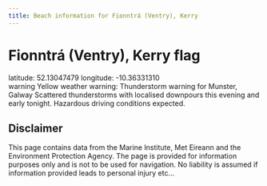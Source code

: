 ```yaml
---
title: Beach information for Fionntrá (Ventry), Kerry
---
```

# Fionntrá (Ventry), Kerry <span class="material-icons blue-flag">flag</span>

<div class="location-info">latitude: 52.13047479 longitude: -10.36331310</div>
<div class="met-eireann-warnings"><span class="material-icons yellow-warning">warning</span>&nbsp;Yellow weather warning: Thunderstorm warning for Munster, Galway Scattered thunderstorms with localised downpours this evening and early tonight. Hazardous driving conditions expected.&nbsp;</div>
<div></div>

## Disclaimer

This page contains data from the Marine Institute, 
Met Eireann and the Environment Protection Agency. The page is provided for
information purposes only and is not to be used for navigation. No liability 
is assumed if information provided leads to personal injury etc...